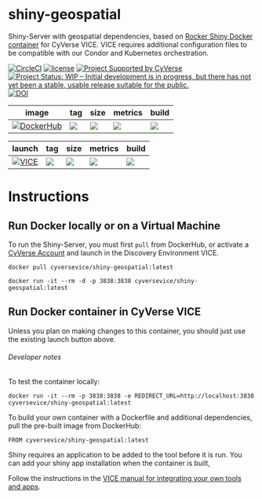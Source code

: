 # shiny-geospatial
Shiny-Server with geospatial dependencies, based on [Rocker Shiny Docker container](https://hub.docker.com/r/rocker/shiny) for CyVerse VICE. VICE requires additional configuration files to be compatible with our Condor and Kubernetes orchestration.

[![CircleCI](https://circleci.com/gh/cyverse-vice/shiny-geospatial.svg?style=svg)](https://circleci.com/gh/cyverse-vice/shiny-geospatial) [![license](https://img.shields.io/badge/license-GPLv3-blue.svg)](https://opensource.org/licenses/GPL-3.0) [![Project Supported by CyVerse](https://img.shields.io/badge/Supported%20by-CyVerse-blue.svg)](https://www.cyverse.org) [![Project Status: WIP – Initial development is in progress, but there has not yet been a stable, usable release suitable for the public.](https://www.repostatus.org/badges/latest/wip.svg)](https://www.repostatus.org/#wip) [![DOI](https://zenodo.org/badge/DOI/10.5281/zenodo.3246936.svg)](https://doi.org/10.5281/zenodo.3246936)

image | tag | size | metrics | build | 
----- | --- | ---- | ------- | ------|
[![DockerHub](https://img.shields.io/badge/DockerHub-brightgreen.svg?style=popout&logo=Docker)](https://hub.docker.com/r/cyversevice/shiny-geospatial) | [![](https://images.microbadger.com/badges/version/cyversevice/shiny-geospatial.svg)](https://microbadger.com/images/cyversevice/shiny-geospatial "latest") |  [![](https://images.microbadger.com/badges/image/cyversevice/shiny-geospatial.svg)](https://microbadger.com/images/cyversevice/shiny-geospatial "latest") | [![](https://img.shields.io/docker/pulls/cyversevice/shiny-geospatial.svg?label=pulls&logo=docker&logoColor=white)](https://hub.docker.com/r/cyversevice/shiny-geospatial)  |  [![](https://img.shields.io/docker/cloud/automated/cyversevice/shiny-geospatial.svg?label=build&logo=docker&logoColor=white)](https://hub.docker.com/r/cyversevice/shiny-geospatial/builds) 

launch | tag | size | metrics | build |
------ | ----| ---- | ------- | ------|
[![VICE](https://img.shields.io/badge/CyVerse-VICE-blue.svg?style=popout&logo=Docker&color=#1488C6)]()| [![](https://images.microbadger.com/badges/version/cyversevice/shiny-geospatial.svg)](https://microbadger.com/images/cyversevice/shiny-geospatial "latest") | [![](https://images.microbadger.com/badges/image/cyversevice/shiny-geospatial.svg)](https://microbadger.com/images/cyversevice/shiny-geospatial) | [![](https://img.shields.io/docker/pulls/cyversevice/shiny-geospatial.svg?label=pulls&logo=docker&logoColor=white)](https://hub.docker.com/r/cyversevice/shiny-geospatial) | [![](https://img.shields.io/docker/cloud/automated/cyversevice/shiny-geospatial.svg?label=build&logo=docker&logoColor=white)](https://hub.docker.com/r/cyversevice/shiny-geospatial/builds) 

# Instructions

## Run Docker locally or on a Virtual Machine

To run the Shiny-Server, you must first `pull` from DockerHub, or activate a [CyVerse Account](https://user.cyverse.org/services/mine) and launch in the Discovery Environment VICE.

```
docker pull cyversevice/shiny-geospatial:latest
```

```
docker run -it --rm -d -p 3838:3838 cyversevice/shiny-geospatial:latest
```

## Run Docker container in CyVerse VICE

Unless you plan on making changes to this container, you should just use the existing launch button above. 

###### Developer notes

To test the container locally:

```
docker run -it --rm -p 3838:3838 -e REDIRECT_URL=http://localhost:3838 cyversevice/shiny-geospatial:latest
```

To build your own container with a Dockerfile and additional dependencies, pull the pre-built image from DockerHub:

```
FROM cyversevice/shiny-geospatial:latest
```

Shiny requires an application to be added to the tool before it is run. You can add your shiny app installation when the container is built, 

Follow the instructions in the [VICE manual for integrating your own tools and apps](https://cyverse-visual-interactive-computing-environment.readthedocs-hosted.com/en/latest/developer_guide/building.html).
